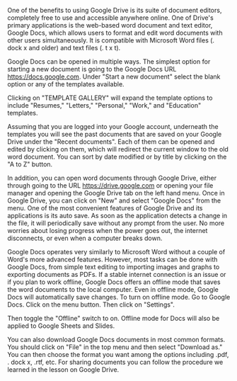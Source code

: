 One of the benefits to using Google Drive is its suite of document editors, completely free to use and accessible anywhere online. One of Drive's primary applications is the web-based word document and text editor, Google Docs, which allows users to format and edit word documents with other users simultaneously. It is compatible with Microsoft Word files (. dock x and older) and text files (. t x t).  

Google Docs can be opened in multiple ways. The simplest option for starting a new document is going to the Google Docs URL https://docs.google.com. Under "Start a new document" select the blank option or any of the templates available. 

Clicking on "TEMPLATE GALLERY" will expand the template options to include "Resumes," "Letters," "Personal," "Work," and "Education" templates. 

Assuming that you are logged into your Google account, underneath the templates you will see the past documents that are saved on your Google Drive under the "Recent documents". Each of them can be opened and edited by clicking on them, which will redirect the current window to the old word document. You can sort by date modified or by title by clicking on the "A to Z" button.

In addition, you can open word documents through Google Drive, either through going to the URL https://drive.google.com or opening your file manager and opening the Google Drive tab on the left hand menu. Once in Google Drive, you can click on "New" and select "Google Docs" from the menu. One of the most convenient features of Google Drive and its applications is its auto save. As soon as the application detects a change in the file, it will periodically save without any prompt from the user. No more worries about losing progress when the power goes out, the internet disconnects, or even when a computer breaks down. 

Google Docs operates very similarly to Microsoft Word without a couple of Word's more advanced features. However, most tasks can be done with Google Docs, from simple text editing to importing images and graphs to exporting documents as PDFs. If a stable internet connection is an issue or if you plan to work offline, Google Docs offers an offline mode that saves the word documents to the local computer. Even in offline mode, Google Docs will automatically save changes. To turn on offline mode. Go to Google Docs. Click on the menu button. Then click on "Settings". 

Then toggle the "Offline" switch to on. Offline mode for Docs will also be applied to Google Sheets and Slides.

You can also download Google Docs documents in most common formats. You should click on "File" in the top menu and then select "Download as." You can then choose the format you want among the options including .pdf, . dock x, .rtf, etc. For sharing documents you can follow the procedure we learned in the lesson on Google Drive.